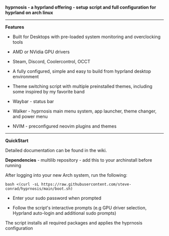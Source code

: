 **hyprnosis - a hyprland offering - setup script and full configuration for hyprland on arch linux**

-----------------------------------------------------------------------

**Features**

- Built for Desktops with pre-loaded system monitoring and overclocking tools
- AMD or NVidia GPU drivers
- Steam, Discord, Coolercontrol, OCCT
- A fully configured, simple and easy to build from hyprland desktop environment
- Theme switching script with multiple preinstalled themes, including some inspired by my favorite band

- Waybar - status bar
- Walker - hyprnosis main menu system, app launcher, theme changer, and power menu
- NVIM - preconfigured neovim plugins and themes

----------------------------------------------------------------------

**QuickStart**

Detailed documentation can be found in the wiki.

**Dependencies** - multilib repository - add this to your archinstall before running

After logging into your new Arch system, run the following:

    bash <(curl -sL https://raw.githubusercontent.com/steve-conrad/hyprnosis/main/boot.sh)

- Enter your sudo password when prompted

- Follow the script's interactive prompts (e.g GPU driver selection, Hyprland auto-login and additional sudo prompts)

The script installs all required packages and applies the hyprnosis configuration
